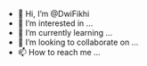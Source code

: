 - 👋 Hi, I’m @DwiFikhi
- 👀 I’m interested in ...
- 🌱 I’m currently learning ...
- 💞️ I’m looking to collaborate on ...
- 📫 How to reach me ...

<!---
DwiFikhi/DwiFikhi is a ✨ special ✨ repository because its `README.md` (this file) appears on your GitHub profile.
You can click the Preview link to take a look at your changes.
--->
